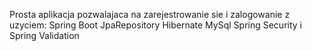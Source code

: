 Prosta aplikacja pozwalajaca na zarejestrowanie sie i zalogowanie z uzyciem: 
Spring Boot JpaRepository Hibernate MySql Spring Security i Spring Validation
